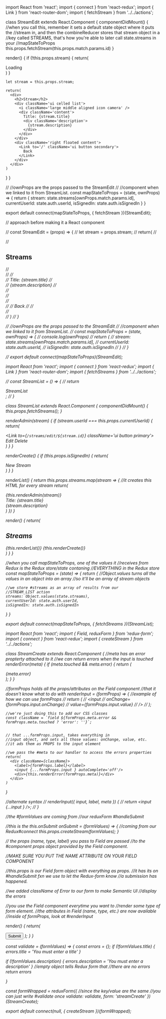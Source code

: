 


<!-- /////////////////// -->



import React from 'react';
import { connect } from 'react-redux';
import { Link } from 'react-router-dom';
import { fetchStream } from '../../actions';


class StreamEdit extends React.Component {
  componentDidMount() {
    //when you call this, remember it sets a default state object where it puts the 
    //stream in, and then the combineReducer stores that stream object in a
    //key called STREAMS, that's how you're able to later call state.streams in your
    //mapStateToProps
    this.props.fetchStream(this.props.match.params.id)
  }

  render() {
    if (!this.props.stream) {
      return(
        <div>Loading</div>
      )
    } 

    let stream = this.props.stream; 

    return(
      <div>
        <h2>Stream</h2>
        <div className='ui celled list'>
          <i className='large middle aligned icon camera' />
          <div className='content'>
            Title: {stream.title}
            <div className='description'>
              {stream.description}
            </div>
          </div>
        </div>
        <div className='right floated content'>
          <Link to='/' className='ui button secondary'>
            Back
          </Link> 
        </div>
      </div>
    )
  }
}

// //ownProps are the props passed to the StreamEdit 
// //component when we linked to it from StreamList.
const mapStateToProps = (state, ownProps) => {
  return {
    stream: state.streams[ownProps.match.params.id],
    currentUserId: state.auth.userId,
    isSignedIn: state.auth.isSignedIn
  }
}

export default connect(mapStateToProps, { fetchStream })(StreamEdit);

// approach before making it a React component

// const StreamEdit = (props) => {
//   let stream = props.stream; 
//   return(
//     <div>
//       <h2>Streams</h2>
//       <div className='ui celled list'>
//         <i className='large middle aligned icon camera' />
//         <div className='content'>
//           Title: {stream.title}
//           <div className='description'>
//             {stream.description}
//           </div>
//         </div>
//       </div>
//       <div className='right floated content'>
//         <Link to='/' className='ui button secondary'>
//           Back
//         </Link> 
//       </div>
//     </div>
//   )
// }

// //ownProps are the props passed to the StreamEdit 
// //component when we linked to it from StreamList.
// const mapStateToProps = (state, ownProps) => {
//   console.log(ownProps)
//   return {
//     stream: state.streams[ownProps.match.params.id],
//     currentUserId: state.auth.userId,
//     isSignedIn: state.auth.isSignedIn
//   }
// }

// export default connect(mapStateToProps)(StreamEdit);



<!-- /////////////////// -->


import React from 'react';
import { connect } from 'react-redux';
import { Link } from 'react-router-dom';
import { fetchStreams } from '../../actions';

// const StreamList = () => {
//   return <div>StreamList</div>;
// }

class StreamList extends React.Component {
  componentDidMount() {
    this.props.fetchStreams();
  }

  renderAdmin(stream) {
    if (stream.userId === this.props.currentUserId) {
      return(
        <div className='right floated content'>
          <Link to={`/streams/edit/${stream.id}`} className='ui button primary'>
            Edit
          </Link> 
          <Link to='/streams/delete' className='ui button secondary'>
            Delete
          </Link> 
        </div>
      )
    }
  }

  renderCreate() {
    if (this.props.isSignedIn) {
      return(
        <div className='right floated content'>
          <Link to='/streams/new' className='ui button primary'>
            New Stream
          </Link> 
        </div>
      )
    }
  }

  renderList() {
    return this.props.streams.map(stream => {
      //it creates this HTML for every stream
      return(
        <div className='item' key={stream.id}>
          {this.renderAdmin(stream)}
          <i className='large middle aligned icon camera' />
          <div className='content'>
            Title: {stream.title}
            <div className='description'>
              {stream.description}
            </div>
          </div>
        </div>
      )
    })
  }

  render() {
    return(
      <div>
        <h2>Streams</h2>
        <div className='ui celled list'>
          {this.renderList()}
          {this.renderCreate()}
        </div>
      </div>
    )
  }
}

//when you call mapStateToProps, one of the values it 
//receives from Redux is the Redux store/state contaning
//EVERYTHING in the Redux store
const mapStateToProps = (state) => {
  return {
    //Object.values turns all the values in an object into an array
    //so it'll be an array of stream objects

    //we store #streams as an array of results from our
    //STREAM_LIST action
    streams: Object.values(state.streams),
    currentUserId: state.auth.userId,
    isSignedIn: state.auth.isSignedIn
  }
}

export default connect(mapStateToProps, { fetchStreams })(StreamList);


<!-- /////////////////// -->


import React from 'react';
import { Field, reduxForm } from 'redux-form';
import { connect } from 'react-redux';
import { createStream } from '../../actions';

class StreamCreate extends React.Component {
  //meta has an error propterty attached to it
  //we can return errors when the input is touched
  renderError(meta) {
    if (meta.touched && meta.error) {
      return (
        <div className='ui error message'>
          <div className='header'>{meta.error}</div>
        </div>
      );
    }
  }

  //formProps holds all the props/attributes on the Field component
  //that it doesn't know what to do with
  renderInput = (formProps) => {
    //example of how we can use formProps
    // return (
    //   <input 
    //     onChange={formProps.input.onChange} 
    //     value={formProps.input.value}
    //   />
    // );


    //we're just doing this to add our CSS classes
    const className = `field ${formProps.meta.error && formProps.meta.touched ? 'error': ''}`;


    // that ...formProps.input, takes everything in
    //input object, and sets all those values: onChange, value, etc.
    //it ads them as PROPS to the input element

    //we pass the #meta to our handler to access the errors properties
    return(
      <div className={className}>
        <label>{formProps.label}</label>
        <input {...formProps.input } autoComplete='off'/>
        <div>{this.renderError(formProps.meta)}</div>
      </div>
    )
  }


  //alternate syntax
  // renderInput({ input, label, meta }) {
  //   return <input {...input } />;
  // }


  //the #formValues are coming from 
  //our reduxForm #handleSubmit

  //this is the this.onSubmit
  onSubmit = (formValues) => {
    //coming from our Redux#connect
    this.props.createStream(formValues);
  }

 // the props (name, type, label) you pass to Field are passed
 //to the #component props object provided by the Field component.
 
 //MAKE SURE YOU PUT THE NAME ATTRIBUTE ON YOUR FIELD COMPONENT

 //this.props is our Field form object with everything as props.
 //it has its on #handleSubmit fxn we use to let the Redux-form know
 //a submission has happened.


 //we added className of Error to our form to make Semantic UI
 //display the errors


 //you use the Field component everytime you want to 
 //render some type of form element.
 //the attributes in Field (name, type, etc.) are now available
 //inside of formProps, look at #renderInput

  render() {
    return(
      <form onSubmit={this.props.handleSubmit(this.onSubmit)} className= 'ui error form'>
        <Field name='title' type='text' component={this.renderInput} label='title' />
        <Field name='description' type='text' component={this.renderInput} label='description'/>
        <button className='ui button primary'>Submit</button>
      </form>
    );
  }
}

const validate = (formValues) => {
  const errors = {}; 
  if (!formValues.title) {
    errors.title = 'You must enter a title'
  } 
  
  if (!formValues.description) {
    errors.description = 'You must enter a description'
  }
  //empty object tells Redux form that
  //there are no errors
  return errors
  
}


const formWrapped = reduxForm({
  //since the key/value are the same
  //you can just write #validate once
  validate: validate,
  form: 'streamCreate'
})(StreamCreate);


export default connect(null, { createStream })(formWrapped);
